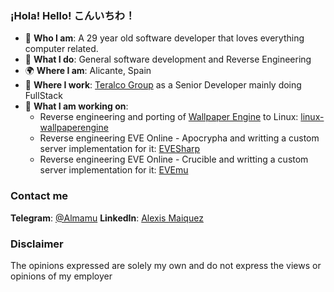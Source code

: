 ### ¡Hola! Hello! こんいちわ！
 - 👾 **Who I am**: A 29 year old software developer that loves everything computer related.
 - 🤗 **What I do**: General software development and Reverse Engineering
 - 🌍 **Where I am**: Alicante, Spain
 - 🏢 **Where I work**: [Teralco Group](http://teralco.com) as a Senior Developer mainly doing FullStack
 - 🔭 **What I am working on**:
   - Reverse engineering and porting of [Wallpaper Engine](https://store.steampowered.com/app/431960/Wallpaper_Engine/) to Linux: [linux-wallpaperengine](https://github.com/Almamu/linux-wallpaperengine)
   - Reverse engineering EVE Online - Apocrypha and writting a custom server implementation for it: [EVESharp](http://github.com/Almamu/EVESharp)
   - Reverse engineering EVE Online - Crucible and writting a custom server implementation for it: [EVEmu](https://github.com/EvEmu-Project/evemu_Crucible)

### Contact me
**Telegram**: [@Almamu](https://t.me/Almamu)
**LinkedIn**: [Alexis Maiquez](https://www.linkedin.com/in/almamu/)

### Disclaimer
The opinions expressed are solely my own and do not express the views or opinions of my employer

<!--
**Almamu/Almamu** is a ✨ _special_ ✨ repository because its `README.md` (this file) appears on your GitHub profile.

Here are some ideas to get you started:

- 🔭 I’m currently working on ...
- 🌱 I’m currently learning ...
- 👯 I’m looking to collaborate on ...
- 🤔 I’m looking for help with ...
- 💬 Ask me about ...
- 📫 How to reach me: ...
- 😄 Pronouns: ...
- ⚡ Fun fact: ...
-->
